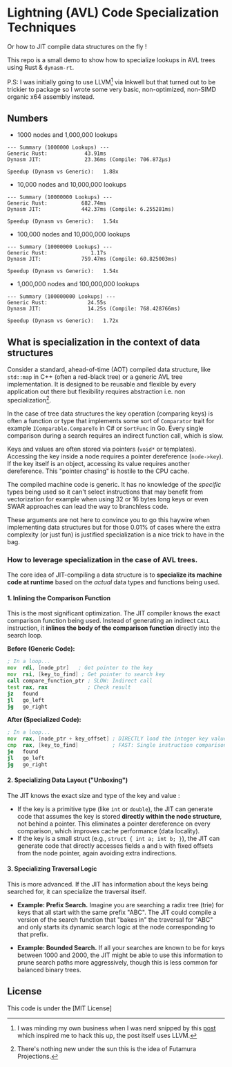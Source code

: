 # Lightning (AVL) Code Specialization Techniques

Or how to JIT compile data structures on the fly !

This repo is a small demo to show how to specialize lookups in AVL trees using Rust & `dynasm-rt`.

P.S: I was initially going to use LLVM[^1] via Inkwell but that turned out to be trickier to package
so I wrote some very basic, non-optimized, non-SIMD organic x64 assembly instead. 

## Numbers

* 1000 nodes and 1,000,000 lookups

```
--- Summary (1000000 Lookups) ---
Generic Rust:            43.91ms
Dynasm JIT:              23.36ms (Compile: 706.872µs)

Speedup (Dynasm vs Generic):   1.88x   
```

* 10,000 nodes and 10,000,000 lookups 

```
--- Summary (10000000 Lookups) ---
Generic Rust:           682.74ms
Dynasm JIT:             442.37ms (Compile: 6.255281ms)

Speedup (Dynasm vs Generic):   1.54x
```

* 100,000 nodes and 10,000,000 lookups

```
--- Summary (10000000 Lookups) ---
Generic Rust:              1.17s
Dynasm JIT:             759.47ms (Compile: 60.825003ms)

Speedup (Dynasm vs Generic):   1.54x
```

* 1,000,000 nodes and 100,000,000 lookups
```
--- Summary (100000000 Lookups) ---
Generic Rust:             24.55s
Dynasm JIT:               14.25s (Compile: 768.428766ms)

Speedup (Dynasm vs Generic):   1.72x
```

## What is specialization in the context of data structures

Consider a standard, ahead-of-time (AOT) compiled data structure, like `std::map` in C++ (often a
red-black tree) or a generic AVL tree implementation. It is designed to be reusable and flexible
by every application out there but flexibility requires abstraction i.e. non specialization[^2].

In the case of tree data structures the key operation (comparing keys) is often a function or type
that implements some sort of `Comparator` trait for example `IComparable.CompareTo` in C# or `SortFunc`
in Go. Every single comparison during a search requires an indirect function call, which is slow.

Keys and values are often stored via pointers (`void*` or templates). Accessing the key inside a node
requires a pointer dereference (`node->key`). If the key itself is an object, accessing its value
requires another dereference. This "pointer chasing" is hostile to the CPU cache.

The compiled machine code is generic. It has no knowledge of the *specific* types being used so it
can't select instructions that may benefit from vectorization for example when using 32 or 16 bytes
long keys or even SWAR approaches can lead the way to branchless code.


These arguments are not here to convince you to go this haywire when implementing data structures but
for those 0.01% of cases where the extra complexity (or just fun) is justified specialization is a nice
trick to have in the bag.

### How to leverage specialization in the case of AVL trees.

The core idea of JIT-compiling a data structure is to **specialize its machine code at runtime**
based on the *actual* data types and functions being used.

#### 1. Inlining the Comparison Function

This is the most significant optimization. The JIT compiler knows the exact comparison function
being used. Instead of generating an indirect `CALL` instruction, it **inlines the body of the
comparison function** directly into the search loop.

**Before (Generic Code):**

```asm
; In a loop...
mov  rdi, [node_ptr]   ; Get pointer to the key
mov  rsi, [key_to_find] ; Get pointer to search key
call compare_function_ptr ; SLOW: Indirect call
test rax, rax             ; Check result
jz   found
jl   go_left
jg   go_right

```

**After (Specialized Code):**

```asm
; In a loop...
mov  rax, [node_ptr + key_offset] ; DIRECTLY load the integer key value
cmp  rax, [key_to_find]           ; FAST: Single instruction comparison
je   found
jl   go_left
jg   go_right
```

#### 2. Specializing Data Layout ("Unboxing")

The JIT knows the exact size and type of the key and value :

*   If the key is a primitive type (like `int` or `double`), the JIT can generate code that assumes
    the key is stored **directly within the node structure**, not behind a pointer. This eliminates
    a pointer dereference on every comparison, which improves cache performance (data locality).
*   If the key is a small struct (e.g., `struct { int a; int b; }`), the JIT can generate code that
    directly accesses fields `a` and `b` with fixed offsets from the node pointer, again avoiding
    extra indirections.

#### 3. Specializing Traversal Logic

This is more advanced. If the JIT has information about the keys being searched for, it can
specialize the traversal itself.

*   **Example: Prefix Search.** Imagine you are searching a radix tree (trie) for keys that all
    start with the same prefix "ABC". The JIT could compile a version of the search function that
    "bakes in" the traversal for "ABC" and only starts its dynamic search logic at the node
    corresponding to that prefix.

*   **Example: Bounded Search.** If all your searches are known to be for keys between 1000 and
    2000, the JIT might be able to use this information to prune search paths more aggressively,
    though this is less common for balanced binary trees.


## License

This code is under the [MIT License]

[^1]: I was minding my own business when I was nerd snipped by this [post](https://archive.is/sERLq)
which inspired me to hack this up, the post itself uses LLVM.

[^2]: There's nothing new under the sun this is the idea of Futamura Projections.


